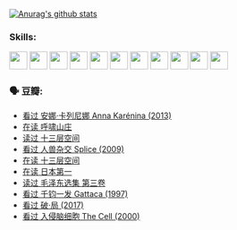 
[![Anurag's github stats](https://github-readme-stats.vercel.app/api?username=w940853815)](https://github.com/anuraghazra/github-readme-stats)

### Skills:

<code><img height="32" src="https://cdn.jsdelivr.net/npm/simple-icons@v5/icons/python.svg"></code>
<code><img height="32" src="https://cdn.jsdelivr.net/npm/simple-icons@v5/icons/javascript.svg"></code>
<code><img height="32" src="https://cdn.jsdelivr.net/npm/simple-icons@v5/icons/django.svg"></code>
<code><img height="32" src="https://cdn.jsdelivr.net/npm/simple-icons@v5/icons/flask.svg"></code>
<code><img height="32" src="https://cdn.jsdelivr.net/npm/simple-icons@v5/icons/vuetify.svg"></code>
<code><img height="32" src="https://cdn.jsdelivr.net/npm/simple-icons@v5/icons/git.svg"></code>
<code><img height="32" src="https://cdn.jsdelivr.net/npm/simple-icons@v5/icons/docker.svg"></code>
<code><img height="32" src="https://cdn.jsdelivr.net/npm/simple-icons@v5/icons/postgresql.svg"></code>
<code><img height="32" src="https://cdn.jsdelivr.net/npm/simple-icons@v5/icons/elasticsearch.svg"></code>
<code><img height="32" src="https://cdn.jsdelivr.net/npm/simple-icons@v5/icons/macos.svg"></code>
<code><img height="32" src="https://cdn.jsdelivr.net/npm/simple-icons@v5/icons/linux.svg"></code>

### 🗣 豆瓣:

<!-- DOUBAN-ACTIVITIES:START -->
- [看过 安娜·卡列尼娜 Anna Karénina‎ (2013)](https://www.douban.com/people/136069238/status/3708942010/?_i=41075268)
- [在读 呼啸山庄](https://www.douban.com/people/136069238/status/3701626992/?_i=41075268)
- [读过 十三层空间](https://www.douban.com/people/136069238/status/3700755247/?_i=41075268)
- [看过 人兽杂交 Splice‎ (2009)](https://www.douban.com/people/136069238/status/3700243036/?_i=41075268)
- [在读 十三层空间](https://www.douban.com/people/136069238/status/3695060207/?_i=41075268)
- [在读 日本第一](https://www.douban.com/people/136069238/status/3694074189/?_i=41075268)
- [读过 毛泽东选集 第三卷](https://www.douban.com/people/136069238/status/3693765677/?_i=41075268)
- [看过 千钧一发 Gattaca‎ (1997)](https://www.douban.com/people/136069238/status/3693596409/?_i=41075268)
- [看过 破·局‎ (2017)](https://www.douban.com/people/136069238/status/3692455583/?_i=41075268)
- [看过 入侵脑细胞 The Cell‎ (2000)](https://www.douban.com/people/136069238/status/3685689445/?_i=41075268)
<!-- DOUBAN-ACTIVITIES:END -->
<!--
**w940853815/w940853815** is a ✨ _special_ ✨ repository because its `README.md` (this file) appears on your GitHub profile.

Here are some ideas to get you started:

- 🔭 I’m currently working on ...
- 🌱 I’m currently learning ...
- 👯 I’m looking to collaborate on ...
- 🤔 I’m looking for help with ...
- 💬 Ask me about ...
- 📫 How to reach me: ...
- 😄 Pronouns: ...
- ⚡ Fun fact: ...
-->
